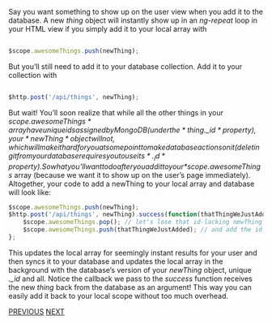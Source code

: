 Say you want something to show up on the user view when you add it to the database. A new *thing* object will instantly show up in an *ng-repeat* loop in your HTML view if you simply add it to your local array with  

~~~javascript

$scope.awesomeThings.push(newThing);
~~~

But you’ll still need to add it to your database collection. Add it to your collection with  

~~~javascript

$http.post('/api/things', newThing);	

~~~
But wait! You’ll soon realize that while all the other things in your *$scope.awesomeThings* array have unique ids assigned by MongoDB (under the *thing.\_id* property), your *newThing* object will not, which will make it hard for you at some point to make database actions on it (deleting it from your database requires you to use its *._id* property). So what you’ll want to do after you add it to your *$scope.awesomeThings* array (because we want it to show up on the user’s page immediately). Altogether, your code to add a newThing to your local array and database will look like:

~~~javascript
$scope.awesomeThings.push(newThing);
$http.post('/api/things', newThing).success(function(thatThingWeJustAdded) {
	$scope.awesomeThings.pop(); // let's lose that id-lacking newThing 
	$scope.awesomeThings.push(thatThingWeJustAdded); // and add the id-having newThing!
};
~~~
This updates the local array for seemingly instant results for your user and then syncs it to your database and updates the local array in the background with the database’s version of your *newThing* object, unique *._id* and all. Notice the callback we pass to the *success* function receives the new *thing* back from the database as an argument! This way you can easily add it back to your local scope without too much overhead.

[PREVIOUS](https://github.com/FreeCodeCamp/FreeCodeCamp/wiki/Seed-data)
[NEXT](https://github.com/FreeCodeCamp/FreeCodeCamp/wiki/Dynamic-URLs-using-$routeParams)